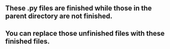 ## These .py files are finished while those in the parent directory are not finished.
## You can replace those unfinished files with these finished files.
